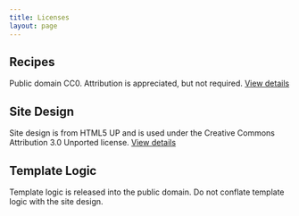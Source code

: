 ```yaml
---
title: Licenses
layout: page
---
```


## Recipes
Public domain CC0. Attribution is appreciated, but not required. [View details](https://creativecommons.org/publicdomain/zero/1.0/)

## Site Design
Site design is from HTML5 UP and is used under the Creative
Commons Attribution 3.0 Unported license. [View details](http://creativecommons.org/licenses/by/3.0)

## Template Logic
Template logic is released into the public domain. Do not conflate
template logic with the site design.
